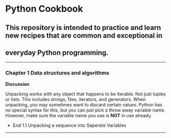 # Python Cookbook
## This repository is intended to practice and learn new recipes that are common and exceptional in 
## everyday Python programming. 
---
### Chapter 1 Data structures and algorithms

**Discussion**

Unpacking works with any object that happens to be iterable. Not just tuples or lists. This includes strings, files, iterators, and generators. When unpacking, you may sometimes want to discard certain values. Python has no special syntax for this, but you can just pick a throw away variable name. However, make sure the variable name you use is **NOT** in use already. 
* End 1.1 Unpacking a sequence into Seperate Variables
---
